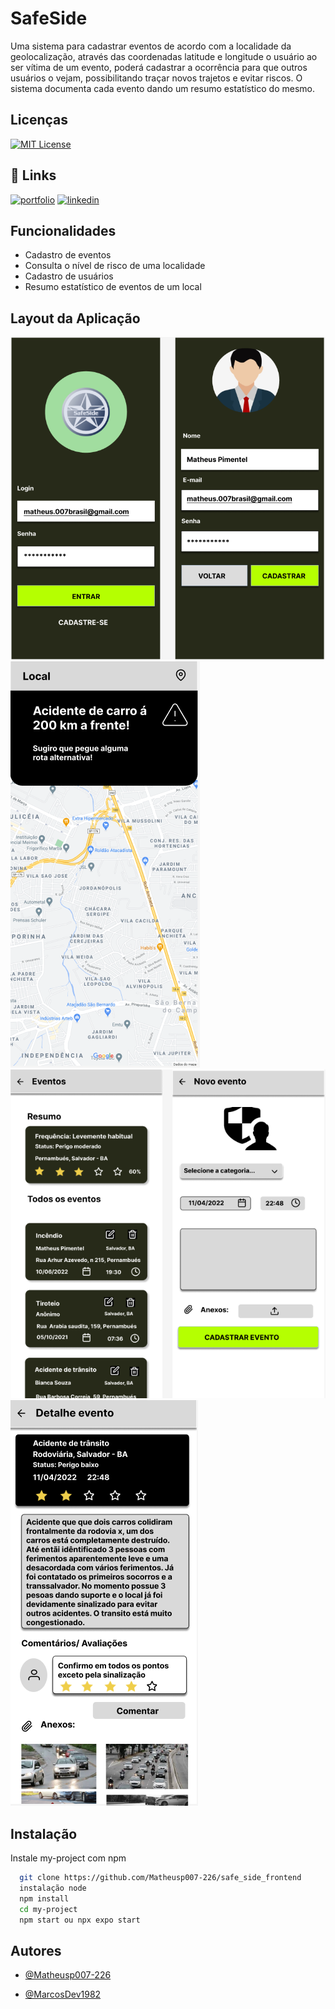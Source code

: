 
# SafeSide

Uma sistema para cadastrar eventos de acordo com  a localidade da geolocalização, através das coordenadas latitude e longitude o usuário ao ser vítima de um evento, poderá cadastrar a ocorrência para que outros usuários o vejam, possibilitando traçar novos trajetos e evitar riscos. O sistema documenta cada evento dando um resumo estatístico do mesmo.


## Licenças



[![MIT License](https://img.shields.io/badge/License-MIT-green.svg)](https://choosealicense.com/licenses/mit/)



## 🔗 Links
[![portfolio](https://img.shields.io/badge/my_portfolio-000?style=for-the-badge&logo=ko-fi&logoColor=white)](https://veexi.com.br/)
[![linkedin](https://img.shields.io/badge/linkedin-0A66C2?style=for-the-badge&logo=linkedin&logoColor=white)](https://www.linkedin.com/in/matheus-pimentel-santos/)



## Funcionalidades

- Cadastro de eventos
- Consulta o nível de risco de uma localidade
- Cadastro de usuários
- Resumo estatístico de eventos de um local

## Layout da Aplicação
![layout 1](Login_cadastro_preenchido.PNG) ![layout 2](alerta_eventos.PNG) ![layout 3](eventos.PNG) ![layout 4](comentarios_avaliacao.PNG)
## Instalação

Instale my-project com npm

```bash
  git clone https://github.com/Matheusp007-226/safe_side_frontend
  instalação node
  npm install 
  cd my-project
  npm start ou npx expo start
```
    
## Autores

- [@Matheusp007-226](https://www.github.com/Matheusp007-226)

- [@MarcosDev1982](https://www.github.com/MarcosDev1982)
